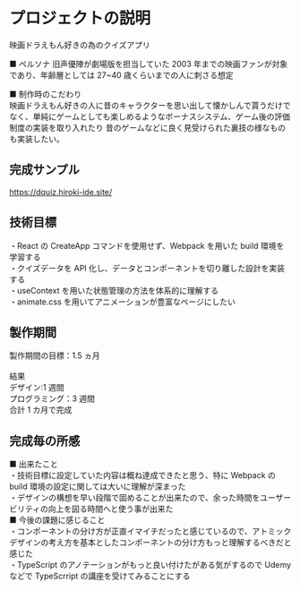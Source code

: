 # プロジェクトの説明

映画ドラえもん好きの為のクイズアプリ<br>

■ ペルソナ
旧声優陣が劇場版を担当していた 2003 年までの映画ファンが対象であり、年齢層としては 27~40 歳くらいまでの人に刺さる想定<br>

■ 制作時のこだわり<br>
映画ドラえもん好きの人に昔のキャラクターを思い出して懐かしんで貰うだけでなく、単純にゲームとしても楽しめるようなボーナスシステム、ゲーム後の評価制度の実装を取り入れたり
昔のゲームなどに良く見受けられた裏技の様なものも実装したい。

## 完成サンプル

https://dquiz.hiroki-ide.site/

## 技術目標

・React の CreateApp コマンドを使用せず、Webpack を用いた build 環境を学習する<br>
・クイズデータを API 化し、データとコンポーネントを切り離した設計を実装する<br>
・useContext を用いた状態管理の方法を体系的に理解する<br>
・animate.css を用いてアニメーションが豊富なページにしたい

## 製作期間

製作期間の目標：1.5 ヵ月<br>
<br>
結果<br>
デザイン:1 週間<br>
プログラミング：3 週間<br>
合計 1 カ月で完成

## 完成毎の所感

■ 出来たこと<br>
・技術目標に設定していた内容は概ね達成できたと思う、特に Webpack の build 環境の設定に関しては大いに理解が深まった<br>
・デザインの構想を早い段階で固めることが出来たので、余った時間をユーザービリティの向上を図る時間へと使う事が出来た
<br>
■ 今後の課題に感じること<br>
・コンポーネントの分け方が正直イマイチだったと感じているので、アトミックデザインの考え方を基本としたコンポーネントの分け方もっと理解するべきだと感じた<br>
・TypeScript のアノテーションがもっと良い付けたがある気がするので Udemy などで TypeScrript の講座を受けてみることにする
